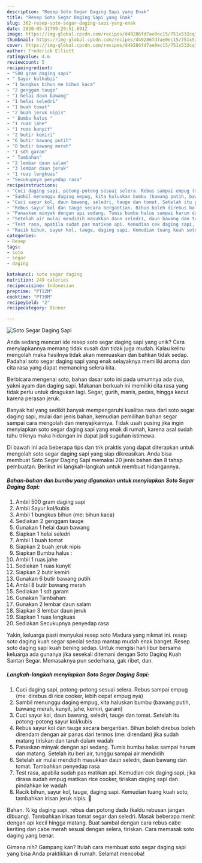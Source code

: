 ```yaml
---
description: "Resep Soto Segar Daging Sapi yang Enak"
title: "Resep Soto Segar Daging Sapi yang Enak"
slug: 362-resep-soto-segar-daging-sapi-yang-enak
date: 2020-05-31T09:29:51.691Z
image: https://img-global.cpcdn.com/recipes/d49286fd7ae0ec15/751x532cq70/soto-segar-daging-sapi-foto-resep-utama.jpg
thumbnail: https://img-global.cpcdn.com/recipes/d49286fd7ae0ec15/751x532cq70/soto-segar-daging-sapi-foto-resep-utama.jpg
cover: https://img-global.cpcdn.com/recipes/d49286fd7ae0ec15/751x532cq70/soto-segar-daging-sapi-foto-resep-utama.jpg
author: Frederick Elliott
ratingvalue: 4.6
reviewcount: 5
recipeingredient:
- "500 gram daging sapi"
- " Sayur kolkubis"
- "1 bungkus bihun me bihun kaca"
- "2 genggam tauge"
- "1 helai daun bawang"
- "1 helai seledri"
- "1 buah tomat"
- "2 buah jeruk nipis"
- " Bumbu halus "
- "1 ruas jahe"
- "1 ruas kunyit"
- "2 butir kemiri"
- "6 butir bawang putih"
- "8 butir bawang merah"
- "1 sdt garam"
- " Tambahan"
- "2 lembar daun salam"
- "3 lembar daun jeruk"
- "1 ruas lengkuas"
- "Secukupnya penyedap rasa"
recipeinstructions:
- "Cuci daging sapi, potong-potong sesuai selera. Rebus sampai empug (me: direbus di rice cooker, lebih cepat empug nya)"
- "Sambil menunggu daging empug, kita haluskan bumbu (bawang putih, bawang merah, kunyit, jahe, kemiri, garam)"
- "Cuci sayur kol, daun bawang, seledri, tauge dan tomat. Setelah itu potong-potong sayur kol/kubis"
- "Rebus sayur kol dan tauge secara bergantian. Bihun boleh direbus boleh direndam dengan air panas dari termos (me: direndam) jika sudah matang tiriskan dan taruh dalam wadah"
- "Panaskan minyak dengan api sedang. Tumis bumbu halus sampai harum dan matang. Setelah itu beri air, tunggu sampai air mendidih"
- "Setelah air mulai mendidih masukkan daun seledri, daun bawang dan tomat. Tambahkan penyedap rasa"
- "Test rasa, apabila sudah pas matikan api. Kemudian cek daging sapi, jika dirasa sudah empug matikan rice cooker, tiriskan daging sapi dan pindahkan ke wadah"
- "Racik bihun, sayur kol, tauge, daging sapi. Kemudian tuang kuah soto, tambahkan irisan jeruk nipis. 🤤"
categories:
- Resep
tags:
- soto
- segar
- daging

katakunci: soto segar daging 
nutrition: 249 calories
recipecuisine: Indonesian
preptime: "PT12M"
cooktime: "PT30M"
recipeyield: "2"
recipecategory: Dinner

---
```



![Soto Segar Daging Sapi](https://img-global.cpcdn.com/recipes/d49286fd7ae0ec15/751x532cq70/soto-segar-daging-sapi-foto-resep-utama.jpg)

Anda sedang mencari ide resep soto segar daging sapi yang unik? Cara menyiapkannya memang tidak susah dan tidak juga mudah. Kalau keliru mengolah maka hasilnya tidak akan memuaskan dan bahkan tidak sedap. Padahal soto segar daging sapi yang enak selayaknya memiliki aroma dan cita rasa yang dapat memancing selera kita.

Berbicara mengenai soto, bahan dasar soto ini pada umumnya ada dua, yakni ayam dan daging sapi. Makanan berkuah ini memiliki cita rasa yang tidak perlu untuk diragukan lagi. Segar, gurih, manis, pedas, hingga kecut karena perasan jeruk.

Banyak hal yang sedikit banyak mempengaruhi kualitas rasa dari soto segar daging sapi, mulai dari jenis bahan, kemudian pemilihan bahan segar sampai cara mengolah dan menyajikannya. Tidak usah pusing jika ingin menyiapkan soto segar daging sapi yang enak di rumah, karena asal sudah tahu triknya maka hidangan ini dapat jadi suguhan istimewa.


Di bawah ini ada beberapa tips dan trik praktis yang dapat diterapkan untuk mengolah soto segar daging sapi yang siap dikreasikan. Anda bisa membuat Soto Segar Daging Sapi memakai 20 jenis bahan dan 8 tahap pembuatan. Berikut ini langkah-langkah untuk membuat hidangannya.

<!--inarticleads1-->

##### Bahan-bahan dan bumbu yang digunakan untuk menyiapkan Soto Segar Daging Sapi:

1. Ambil 500 gram daging sapi
1. Ambil  Sayur kol/kubis
1. Ambil 1 bungkus bihun (me: bihun kaca)
1. Sediakan 2 genggam tauge
1. Gunakan 1 helai daun bawang
1. Siapkan 1 helai seledri
1. Ambil 1 buah tomat
1. Siapkan 2 buah jeruk nipis
1. Siapkan  Bumbu halus :
1. Ambil 1 ruas jahe
1. Sediakan 1 ruas kunyit
1. Siapkan 2 butir kemiri
1. Gunakan 6 butir bawang putih
1. Ambil 8 butir bawang merah
1. Sediakan 1 sdt garam
1. Gunakan  Tambahan:
1. Gunakan 2 lembar daun salam
1. Siapkan 3 lembar daun jeruk
1. Siapkan 1 ruas lengkuas
1. Sediakan Secukupnya penyedap rasa


Yakin, keluarga pasti menyukai resep soto Madura yang nikmat ini. resep soto daging kuah segar special sedap mantap mudah enak banget. Resep soto daging sapi kuah bening sedap. Untuk mengisi hari libur bersama keluarga ada gunanya jika sesekali ditemani dengan Soto Daging Kuah Santan Segar. Memasaknya pun sederhana, gak ribet, dan. 

<!--inarticleads2-->

##### Langkah-langkah menyiapkan Soto Segar Daging Sapi:

1. Cuci daging sapi, potong-potong sesuai selera. Rebus sampai empug (me: direbus di rice cooker, lebih cepat empug nya)
1. Sambil menunggu daging empug, kita haluskan bumbu (bawang putih, bawang merah, kunyit, jahe, kemiri, garam)
1. Cuci sayur kol, daun bawang, seledri, tauge dan tomat. Setelah itu potong-potong sayur kol/kubis
1. Rebus sayur kol dan tauge secara bergantian. Bihun boleh direbus boleh direndam dengan air panas dari termos (me: direndam) jika sudah matang tiriskan dan taruh dalam wadah
1. Panaskan minyak dengan api sedang. Tumis bumbu halus sampai harum dan matang. Setelah itu beri air, tunggu sampai air mendidih
1. Setelah air mulai mendidih masukkan daun seledri, daun bawang dan tomat. Tambahkan penyedap rasa
1. Test rasa, apabila sudah pas matikan api. Kemudian cek daging sapi, jika dirasa sudah empug matikan rice cooker, tiriskan daging sapi dan pindahkan ke wadah
1. Racik bihun, sayur kol, tauge, daging sapi. Kemudian tuang kuah soto, tambahkan irisan jeruk nipis. 🤤


Bahan. ½ kg daging sapi, rebus dan potong dadu (kaldu rebusan jangan dibuang). Tambahkan irisan tomat segar dan seledri. Masak beberapa menit dengan api kecil hingga matang. Buat sambal dengan cara rebus cabe keriting dan cabe merah sesuai dengan selera, tiriskan. Cara memasak soto daging yang benar. 

Gimana nih? Gampang kan? Itulah cara membuat soto segar daging sapi yang bisa Anda praktikkan di rumah. Selamat mencoba!
